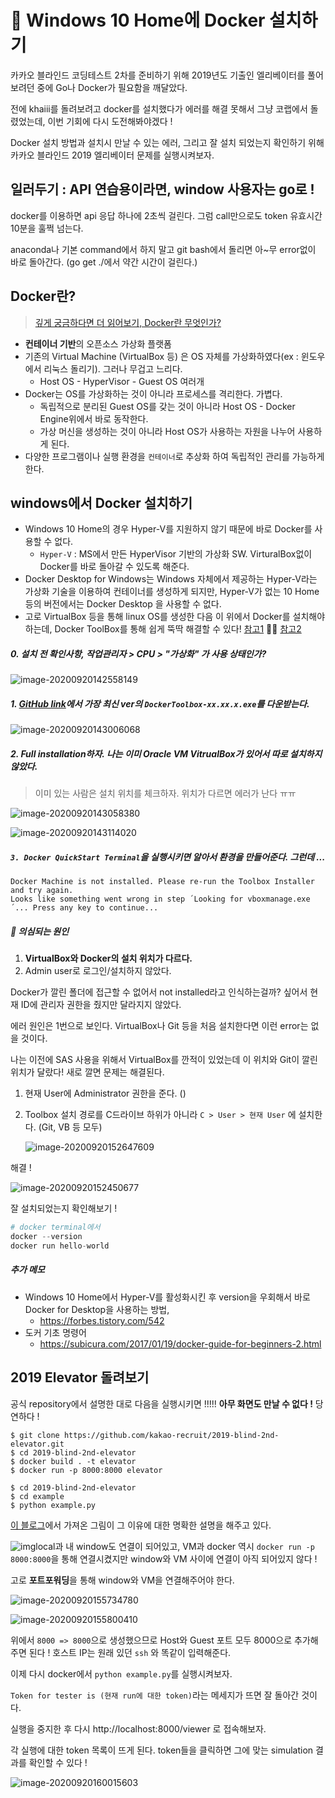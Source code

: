 # :whale: Windows 10 Home에 Docker 설치하기

카카오 블라인드 코딩테스트 2차를 준비하기 위해 2019년도 기출인 엘리베이터를 풀어보려던 중에 Go나 Docker가 필요함을 깨달았다.

전에 khaiii를 돌려보려고 docker를 설치했다가 에러를 해결 못해서 그냥 코랩에서 돌렸었는데, 이번 기회에 다시 도전해봐야겠다 !



Docker 설치 방법과 설치시 만날 수 있는 에러, 그리고 잘 설치 되었는지 확인하기 위해 카카오 블라인드 2019 엘리베이터 문제를 실행시켜보자.



## 일러두기 : API 연습용이라면, window 사용자는 go로 !

docker를 이용하면 api 응답 하나에 2초씩 걸린다. 그럼 call만으로도 token 유효시간 10분을 훌쩍 넘는다.

anaconda나 기본 command에서 하지 말고 git bash에서 돌리면 아~무 error없이 바로 돌아간다. (go get ./에서 약간 시간이 걸린다.)



## Docker란?

>  [깊게 궁금하다면 더 읽어보기, Docker란 무엇인가?](https://subicura.com/2017/01/19/docker-guide-for-beginners-1.html)

* **컨테이너 기반**의 오픈소스 가상화 플랫폼
* 기존의 Virtual Machine (VirtualBox 등) 은 OS 자체를 가상화하였다(ex :  윈도우에서 리눅스 돌리기). 그러나 무겁고 느리다.
  * Host OS - HyperVisor - Guest OS 여러개
* Docker는 OS를 가상화하는 것이 아니라 프로세스를 격리한다. 가볍다.
  * 독립적으로 분리된 Guest OS를 갖는 것이 아니라 Host OS - Docker Engine위에서 바로 동작한다.
  * 가상 머신을 생성하는 것이 아니라 Host OS가 사용하는 자원을 나누어 사용하게 된다.
* 다양한 프로그램이나 실행 환경을 `컨테이너`로 추상화 하여 독립적인 관리를 가능하게 한다.



## windows에서 Docker 설치하기

* Windows 10 Home의 경우 Hyper-V를 지원하지 않기 때문에 바로 Docker를 사용할 수 없다.
  * `Hyper-V` : MS에서 만든 HyperVisor 기반의 가상화 SW. VirturalBox없이 Docker를 바로 돌아갈 수 있도록 해준다.
* Docker Desktop for Windows는 Windows 자체에서 제공하는 Hyper-V라는 가상화 기술을 이용하여 컨테이너를 생성하게 되지만, Hyper-V가 없는 10 Home 등의 버전에서는 Docker Desktop 을 사용할 수 없다.
* 고로 VirtualBox 등을 통해 linux OS를 생성한 다음 이 위에서 Docker를 설치해야하는데, Docker ToolBox를 통해 쉽게 뚝딱 해결할 수 있다!   [참고1](https://gwonsungjun.github.io/articles/2018-01/DockerInstall)  :woman_teacher: [참고2](https://gwonsungjun.github.io/articles/2018-01/DockerInstall)



##### 0. 설치 전 확인사항, 작업관리자 > CPU > "가상화" 가 사용 상태인가?

![image-20200920142558149](fig/image-20200920142558149.png)



##### 1. [GitHub link](https://github.com/docker/toolbox/releases)에서 가장 최신 ver의 `DockerToolbox-xx.xx.x.exe`를 다운받는다.

![image-20200920143006068](fig/image-20200920143006068.png)



##### 2. Full installation하자. 나는 이미 Oracle VM VitrualBox가 있어서 따로 설치하지 않았다.

> 이미 있는 사람은 설치 위치를 체크하자. 위치가 다르면 에러가 난다 ㅠㅠ

![image-20200920143058380](fig/image-20200920143058380.png)

![image-20200920143114020](fig/image-20200920143114020.png)



##### `3. Docker QuickStart Terminal`을 실행시키면 알아서 환경을 만들어준다. 그런데 ...

```
Docker Machine is not installed. Please re-run the Toolbox Installer and try again.
Looks like something went wrong in step ´Looking for vboxmanage.exe´... Press any key to continue...
```



##### :thinking: 의심되는 원인

1. **VirtualBox와 Docker의 설치 위치가 다르다.**
2. Admin user로 로그인/설치하지 않았다.



Docker가 깔린 폴더에 접근할 수 없어서 not installed라고 인식하는걸까? 싶어서 현재 ID에 관리자 권한을 줬지만 달라지지 않았다.

에러 원인은 1번으로 보인다. VirtualBox나 Git 등을 처음 설치한다면 이런 error는 없을 것이다.

나는 이전에 SAS 사용을 위해서 VirtualBox를 깐적이 있었는데 이 위치와 Git이 깔린 위치가 달랐다! 새로 깔면 문제는 해결된다.



1. 현재 User에 Administrator 권한을 준다. ()

2. Toolbox 설치 경로를 C드라이브 하위가 아니라 `C > User > 현재 User` 에 설치한다. (Git, VB 등 모두)

   ![image-20200920152647609](fig/image-20200920152647609.png)



해결 !

![image-20200920152450677](fig/image-20200920152450677.png)





잘 설치되었는지 확인해보기 !

```python
# docker terminal에서
docker --version
docker run hello-world
```



##### 추가 메모

* Windows 10 Home에서 Hyper-V를 활성화시킨 후 version을 우회해서 바로 Docker for Desktop을 사용하는 방법,
  * https://forbes.tistory.com/542
* 도커 기초 명령어
  * https://subicura.com/2017/01/19/docker-guide-for-beginners-2.html





## 2019 Elevator 돌려보기

공식 repository에서 설명한 대로 다음을 실행시키면 !!!!! **아무 화면도 만날 수 없다 !** 당연하다 !

```
$ git clone https://github.com/kakao-recruit/2019-blind-2nd-elevator.git 
$ cd 2019-blind-2nd-elevator
$ docker build . -t elevator
$ docker run -p 8000:8000 elevator
```

```
$ cd 2019-blind-2nd-elevator
$ cd example
$ python example.py
```



[이 블로그](https://sleepyeyes.tistory.com/71)에서 가져온 그림이 그 이유에 대한 명확한 설명을 해주고 있다.

![img](fig/img.png)local과 내 window도 연결이 되어있고, VM과 docker 역시 `docker run -p 8000:8000`을 통해 연결시켰지만 window와 VM 사이에 연결이 아직 되어있지 않다 !

고로 **포트포워딩**을 통해 window와 VM을 연결해주어야 한다.



![image-20200920155734780](fig/image-20200920155734780.png)



![image-20200920155800410](fig/image-20200920155800410.png)



위에서 `8000 => 8000`으로 생성했으므로 Host와 Guest 포트 모두 8000으로 추가해주면 된다 ! 호스트 IP는 원래 있던 `ssh` 와 똑같이 입력해준다.



이제 다시 docker에서 `python example.py`를 실행시켜보자.

 `Token for tester is (현재 run에 대한 token)`라는 메세지가 뜨면 잘 돌아간 것이다.

실행을 중지한 후 다시 http://localhost:8000/viewer 로 접속해보자.

각 실행에 대한 token 목록이 뜨게 된다. token들을 클릭하면 그에 맞는 simulation 결과를 확인할 수 있다 !



![image-20200920160015603](fig/image-20200920160015603.png)

